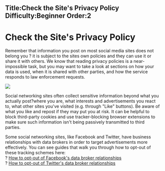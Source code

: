 Title:Check the Site's Privacy Policy
Difficulty:Beginner
Order:2
---
<h1>Check the Site's Privacy Policy</h1><p>Remember that information you post on most social media sites does not belong you ? it is subject to the sites own policies and they can use it or share it with others. We know that reading privacy policies is a near-impossible task, but you may want to take a look at sections on how your data is used, when it is shared with other parties, and how the service responds to law enforcement requests.</p><img src="socialb2.png"><p>Social networking sites often collect sensitive information beyond what you actually post?where you are, what interests and advertisements you react to, what other sites you've visited (e.g. through "Like" buttons). Be aware of what you like and repost if they may put you at risk. It can be helpful to block third-party cookies and use tracker-blocking browser extensions to make sure such information isn't being passively transmitted to third parties.</p><p>Some social networking sites, like Facebook and Twitter, have business relationships with data brokers in order to target advertisements more effectively. You can see guides that walk you through how to opt-out of these tracking schemes here:<br>? <a href="https://www.eff.org/deeplinks/2013/02/howto-opt-out-databrokers-showing-your-targeted-advertisements-facebook">How to opt-out of Facebook's data broker relationships</a><br>? <a href="https://www.eff.org/deeplinks/2013/07/how-opt-out-twitters-tailored-advertisements-and-more">How to opt-out of Twitter's data broker relationships</a></p>